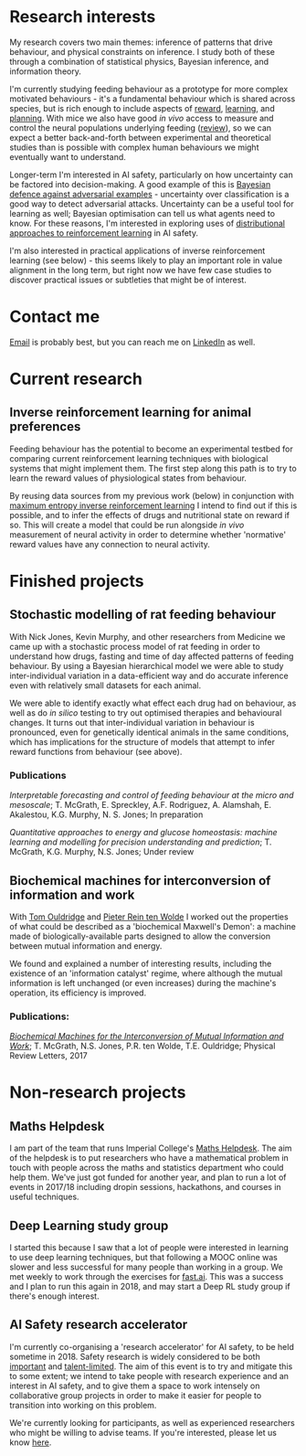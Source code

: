 # Research interests
My research covers two main themes: inference of patterns that drive behaviour, and physical constraints on inference. I study both of these through a combination of statistical physics, Bayesian inference, and information theory. 

I'm currently studying feeding behaviour as a prototype for more complex motivated behaviours - it's a fundamental behaviour which is shared across species, but is rich enough to include aspects of [reward](), [learning](), and [planning](). With mice we also have good _in vivo_ access to measure and control the neural populations underlying feeding ([review](http://www.cell.com/cell-metabolism/abstract/S1550-4131(15)00617-8)), so we can expect a better back-and-forth between experimental and theoretical studies than is possible with complex human behaviours we might eventually want to understand.

Longer-term I'm interested in AI safety, particularly on how uncertainty can be factored into decision-making. A good example of this is [Bayesian defence against adversarial examples](https://arxiv.org/abs/1703.00410) - uncertainty over classification is a good way to detect adversarial attacks. Uncertainty can be a useful tool for learning as well; Bayesian optimisation can tell us what agents need to know. For these reasons, I'm interested in exploring uses of [distributional approaches to reinforcement learning](https://arxiv.org/abs/1707.06887) in AI safety.

I'm also interested in practical applications of inverse reinforcement learning (see below) - this seems likely to play an important role in value alignment in the long term, but right now we have few case studies to discover practical issues or subtleties that might be of interest.

# Contact me
[Email](mailto:thomas.m.mcgrath@gmail.com) is probably best, but you can reach me on [LinkedIn](https://www.linkedin.com/in/tom-mcgrath-7337bb151/) as well.

# Current research
## Inverse reinforcement learning for animal preferences
Feeding behaviour has the potential to become an experimental testbed for comparing current reinforcement learning techniques with biological systems that might implement them. The first step along this path is to try to learn the reward values of physiological states from behaviour. 

By reusing data sources from my previous work (below) in conjunction with [maximum entropy inverse reinforcement learning](https://www.aaai.org/Papers/AAAI/2008/AAAI08-227.pdf) I intend to find out if this is possible, and to infer the effects of drugs and nutritional state on reward if so. This will create a model that could be run alongside _in vivo_ measurement of neural activity in order to determine whether 'normative' reward values have any connection to neural activity.

# Finished projects
## Stochastic modelling of rat feeding behaviour
With Nick Jones, Kevin Murphy, and other researchers from Medicine we came up with a stochastic process model of rat feeding in order to understand how drugs, fasting and time of day affected patterns of feeding behaviour. By using a Bayesian hierarchical model we were able to study inter-individual variation in a data-efficient way and do accurate inference even with relatively small datasets for each animal.

We were able to identify exactly what effect each drug had on behaviour, as well as do _in silico_ testing to try out optimised therapies and behavioural changes. It turns out that inter-individual variation in behaviour is pronounced, even for genetically identical animals in the same conditions, which has implications for the structure of models that attempt to infer reward functions from behaviour (see above).

### Publications
_Interpretable forecasting and control of feeding behaviour at the micro and mesoscale_; T. McGrath, E. Spreckley, A.F. Rodriguez, A. Alamshah, E. Akalestou, K.G. Murphy, N. S. Jones; In preparation

_Quantitative approaches to energy and glucose homeostasis: machine learning and modelling for precision understanding and prediction_; T. McGrath, K.G. Murphy, N.S. Jones; Under review

## Biochemical machines for interconversion of information and work
With [Tom Ouldridge](https://www.imperial.ac.uk/people/t.ouldridge) and [Pieter Rein ten Wolde](https://amolf.nl/research-groups/biochemical-networks) I worked out the properties of what could be described as a 'biochemical Maxwell's Demon': a machine made of biologically-available parts designed to allow the conversion between mutual information and energy. 

We found and explained a number of interesting results, including the existence of an 'information catalyst' regime, where although the mutual information is left unchanged (or even increases) during the machine's operation, its efficiency is improved.

### Publications:
_[Biochemical Machines for the Interconversion of Mutual Information and Work](https://arxiv.org/abs/1604.05474)_; T. McGrath, N.S. Jones, P.R. ten Wolde, T.E. Ouldridge; Physical Review Letters, 2017

# Non-research projects
## Maths Helpdesk
I am part of the team that runs Imperial College's [Maths Helpdesk](http://mathshelpdesk.ma.ic.ac.uk/). The aim of the helpdesk is to put researchers who have a mathematical problem in touch with people across the maths and statistics department who could help them. We've just got funded for another year, and plan to run a lot of events in 2017/18 including dropin sessions, hackathons, and courses in useful techniques.

## Deep Learning study group
I started this because I saw that a lot of people were interested in learning to use deep learning techniques, but that following a MOOC online was slower and less successful for many people than working in a group. We met weekly to work through the exercises for [fast.ai](course.fast.ai). This was a success and I plan to run this again in 2018, and may start a Deep RL study group if there's enough interest.

## AI Safety research accelerator
I'm currently co-organising a 'research accelerator' for AI safety, to be held sometime in 2018. Safety research is widely considered to be both [important](https://www.openphilanthropy.org/focus/global-catastrophic-risks/potential-risks-advanced-artificial-intelligence) and [talent-limited](https://80000hours.org/career-reviews/artificial-intelligence-risk-research/). The aim of this event is to try and mitigate this to some extent; we intend to take people with research experience and an interest in AI safety, and to give them a space to work intensely on collaborative group projects in order to make it easier for people to transition into working on this problem.

We're currently looking for participants, as well as experienced researchers who might be willing to advise teams. If you're interested, please let us know [here](https://docs.google.com/forms/d/e/1FAIpQLSfqnmz3WVPPahSp-qCcZ-jbMLbwtfVqt2feHaufxou8jv_vrg/viewform).

